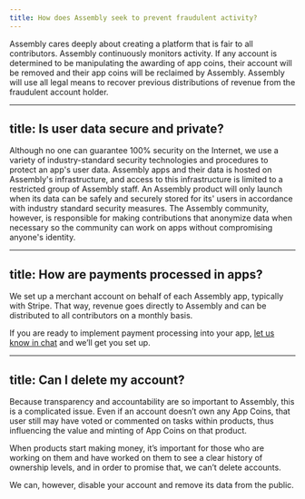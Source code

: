 ```yaml
---
title: How does Assembly seek to prevent fraudulent activity?
---
```


Assembly cares deeply about creating a platform that is fair to all contributors. Assembly continuously monitors activity. If any account is determined to be manipulating the awarding of app coins, their account will be removed and their app coins will be reclaimed by Assembly. Assembly will use all legal means to recover previous distributions of revenue from the fraudulent account holder.

---
title: Is user data secure and private?
---

Although no one can guarantee 100% security on the Internet, we use a variety of industry-standard security technologies and procedures to protect an app's user data. Assembly apps and their data is hosted on Assembly's infrastructure, and access to this infrastructure is limited to a restricted group of Assembly staff. An Assembly product will only launch when its data can be safely and securely stored for its' users in accordance with industry standard security measures. The Assembly community, however, is responsible for making contributions that anonymize data when necessary so the community can work on apps without compromising anyone's identity.

---
title: How are payments processed in apps?
---

We set up a merchant account on behalf of each Assembly app, typically with Stripe. That way, revenue goes directly to Assembly and can be distributed to all contributors on a monthly basis.


If you are ready to implement payment processing into your app, [let us know in chat](http://assemblymade.com/meta/discuss) and we’ll get you set up.

---
title: Can I delete my account?
---

Because transparency and accountability are so important to Assembly, this is a complicated issue. Even if an account doesn’t own any App Coins, that user still may have voted or commented on tasks within products, thus influencing the value and minting of App Coins on that product.


When products start making money, it’s important for those who are working on them and have worked on them to see a clear history of ownership levels, and in order to promise that, we can’t delete accounts.

We can, however, disable your account and remove its data from the public.
